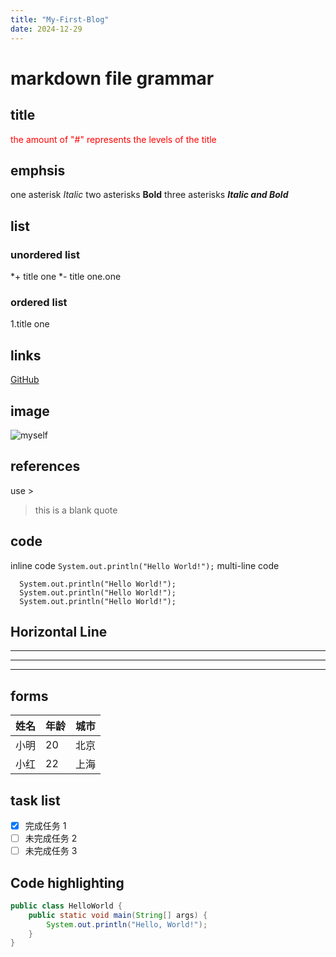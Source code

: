 ```yaml
---
title: "My-First-Blog"
date: 2024-12-29
---
```


# markdown file grammar

## title
<span style="color:red">the amount of "#" represents the levels of the title</span>


## emphsis

one asterisk *Italic*
two asterisks **Bold**
three asterisks ***Italic and Bold***

## list

### unordered list
*+ title one
*- title one.one

### ordered list
1.title one

## links

[GitHub](https://github.com)

## image

![myself](https://github.com)

## references

use >
>this is a blank quote

## code

inline code `System.out.println("Hello World!");`
multi-line code 
```
  System.out.println("Hello World!");
  System.out.println("Hello World!");
  System.out.println("Hello World!");
```

## Horizontal Line

---
***
___

## forms

| 姓名 | 年龄 | 城市 |
|------|------|------|
| 小明 | 20   | 北京 |
| 小红 | 22   | 上海 |


## task list

- [x] 完成任务 1
- [ ] 未完成任务 2
- [ ] 未完成任务 3

## Code highlighting

```java
public class HelloWorld {
    public static void main(String[] args) {
        System.out.println("Hello, World!");
    }
}



